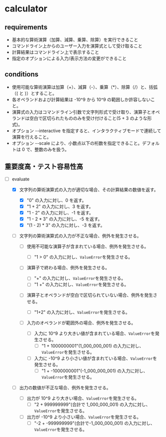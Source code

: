 # calculator

## requirements

- 基本的な算術演算（加算、減算、乗算、除算）を実行できること
- コマンドライン上からのユーザー入力を演算式として受け取ること
- 計算結果はコマンドライン上で表示すること
- 指定のオプションによる入力/表示方法の変更ができること

## conditions

- 使用可能な算術演算は加算（+）、減算（-）、乗算（\*）、除算（/）と、括弧（( と )）とすること。
- 各オペランドおよび計算結果は -10^9 から 10^9 の範囲しか許容しないこと。
- 演算式の入力はコマンドライン引数で文字列形式で受け取り、演算子とオペランドは空白で区切られたもののみを受け付けること(5 + 3 のような形式)。
- オプション --interactive を指定すると、インタラクティブモードで連続して演算を行えること。
- オプション --scale により、小数点以下の桁数を指定できること。デフォルトは 0 で、整数のみを扱う。

## 重要度高・テスト容易性高

- [ ] evaluate

  - [x] 文字列の算術演算式の入力が適切な場合、その計算結果の数値を返す。

    - [x] "0" の入力に対し、0 を返す。
    - [x] "1 + 2" の入力に対し、3 を返す。
    - [x] "1 - 2" の入力に対し、-1 を返す。
    - [x] "1 - 2 \* 3" の入力に対し、-5 を返す。
    - [x] "(1 - 2) \* 3" の入力に対し、-3 を返す。

  - [ ] 文字列の算術演算式の入力が不正な場合、例外を発生させる。

    - [ ] 使用不可能な演算子が含まれている場合、例外を発生させる。

      - [ ] "1 > 0" の入力に対し、`ValueError`を発生させる。

    - [ ] 演算子で終わる場合、例外を発生させる。

      - [ ] "+" の入力に対し、`ValueError`を発生させる。
      - [ ] "1 +" の入力に対し、`ValueError`を発生させる。

    - [ ] 演算子とオペランドが空白で区切られていない場合、例外を発生させる。

      - [ ] "1+2" の入力に対し、`ValueError`を発生させる。

    - [ ] 入力のオペランドが範囲外の場合、例外を発生させる。
      - [ ] 入力に 10^9 より大きい値が含まれている場合、`ValueError`を発生させる。
        - [ ] "1 + 1000000001"(1_000_000_001) の入力に対し、`ValueError`を発生させる。
      - [ ] 入力に -10^9 より小さい値が含まれている場合、`ValueError`を発生させる。
        - [ ] "1 + -1000000001"(-1_000_000_001) の入力に対し、`ValueError`を発生させる。

  - [ ] 出力の数値が不正な場合、例外を発生させる。

    - [ ] 出力が 10^9 より大きい場合、`ValueError`を発生させる。
      - [ ] "2 + 999999999"(合計で 1_000_000_001) の入力に対し、`ValueError`を発生させる。
    - [ ] 出力が -10^9 より小さい場合、`ValueError`を発生させる。
      - [ ] "-2 + -999999999"(合計で-1_000_000_001) の入力に対し、`ValueError`を発生させる。
